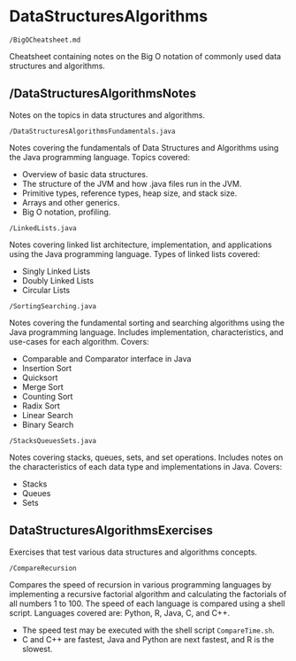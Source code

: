 # DataStructuresAlgorithms

`/BigOCheatsheet.md`

Cheatsheet containing notes on the Big O notation of commonly used data structures and algorithms.

## /DataStructuresAlgorithmsNotes

Notes on the topics in data structures and algorithms.

`/DataStructuresAlgorithmsFundamentals.java`

Notes covering the fundamentals of Data Structures and Algorithms using the Java programming language. Topics covered:
- Overview of basic data structures.
- The structure of the JVM and how .java files run in the JVM.
- Primitive types, reference types, heap size, and stack size.
- Arrays and other generics.
- Big O notation, profiling.

`/LinkedLists.java`

Notes covering linked list architecture, implementation, and applications using the Java programming language. Types of linked lists covered:
- Singly Linked Lists
- Doubly Linked Lists
- Circular Lists

`/SortingSearching.java`

Notes covering the fundamental sorting and searching algorithms using the Java programming language. Includes implementation, characteristics, and use-cases for each algorithm. Covers:
- Comparable and Comparator interface in Java
- Insertion Sort
- Quicksort
- Merge Sort
- Counting Sort
- Radix Sort
- Linear Search
- Binary Search

`/StacksQueuesSets.java`

Notes covering stacks, queues, sets, and set operations. Includes notes on the characteristics of each data type and implementations in Java. Covers:
- Stacks
- Queues
- Sets 

## DataStructuresAlgorithmsExercises 

Exercises that test various data structures and algorithms concepts.

`/CompareRecursion`

Compares the speed of recursion in various programming languages by implementing a recursive factorial algorithm and calculating the factorials of all numbers 1 to 100. The speed of each language is compared using a shell script. Languages covered are: Python, R, Java, C, and C++.
- The speed test may be executed with the shell script `CompareTime.sh`.
- C and C++ are fastest, Java and Python are next fastest, and R is the slowest.

